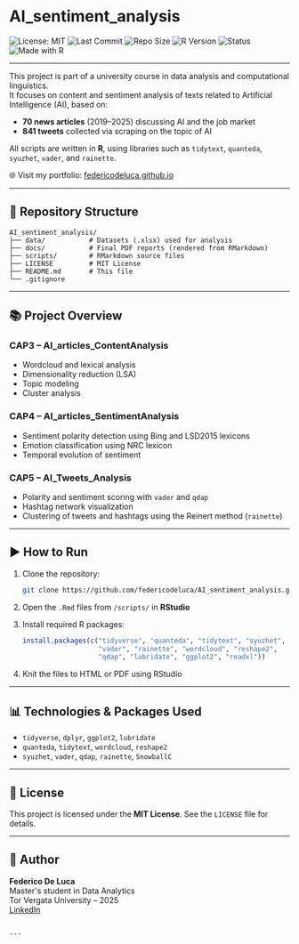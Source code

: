 # AI_sentiment_analysis

![License: MIT](https://img.shields.io/badge/License-MIT-yellow.svg)
![Last Commit](https://img.shields.io/github/last-commit/federicodeluca/AI_sentiment_analysis)
![Repo Size](https://img.shields.io/github/repo-size/federicodeluca/AI_sentiment_analysis)
![R Version](https://img.shields.io/badge/R-4.3.1-blue)
![Status](https://img.shields.io/badge/status-active-brightgreen)
![Made with R](https://img.shields.io/badge/Made%20with-R-1f425f.svg?logo=r)

---

This project is part of a university course in data analysis and computational linguistics.  
It focuses on content and sentiment analysis of texts related to Artificial Intelligence (AI), based on:

- **70 news articles** (2019–2025) discussing AI and the job market  
- **841 tweets** collected via scraping on the topic of AI

All scripts are written in **R**, using libraries such as `tidytext`, `quanteda`, `syuzhet`, `vader`, and `rainette`.

🌐 Visit my portfolio: [federicodeluca.github.io](https://federicodeluca.github.io)

---

## 📁 Repository Structure

```
AI_sentiment_analysis/
├── data/           # Datasets (.xlsx) used for analysis 
├── docs/           # Final PDF reports (rendered from RMarkdown)
├── scripts/        # RMarkdown source files
├── LICENSE         # MIT License
├── README.md       # This file
└── .gitignore
```

---

## 📚 Project Overview

### CAP3 – AI_articles_ContentAnalysis
- Wordcloud and lexical analysis
- Dimensionality reduction (LSA)
- Topic modeling
- Cluster analysis

### CAP4 – AI_articles_SentimentAnalysis
- Sentiment polarity detection using Bing and LSD2015 lexicons
- Emotion classification using NRC lexicon
- Temporal evolution of sentiment

### CAP5 – AI_Tweets_Analysis
- Polarity and sentiment scoring with `vader` and `qdap`
- Hashtag network visualization
- Clustering of tweets and hashtags using the Reinert method (`rainette`)

---

## ▶️ How to Run

1. Clone the repository:
   ```bash
   git clone https://github.com/federicodeluca/AI_sentiment_analysis.git
   ```

2. Open the `.Rmd` files from `/scripts/` in **RStudio**

3. Install required R packages:
   ```r
   install.packages(c("tidyverse", "quanteda", "tidytext", "syuzhet", 
                      "vader", "rainette", "wordcloud", "reshape2", 
                      "qdap", "lubridate", "ggplot2", "readxl"))
   ```

4. Knit the files to HTML or PDF using RStudio

---

## 📊 Technologies & Packages Used

- `tidyverse`, `dplyr`, `ggplot2`, `lubridate`  
- `quanteda`, `tidytext`, `wordcloud`, `reshape2`  
- `syuzhet`, `vader`, `qdap`, `rainette`, `SnowballC`

---

## 📄 License

This project is licensed under the **MIT License**. See the `LICENSE` file for details.

---

## 👤 Author

**Federico De Luca**  
Master's student in Data Analytics  
Tor Vergata University – 2025  
[LinkedIn](https://linkedin.com/in/federico-de-luca-a18a60215)
```

---


